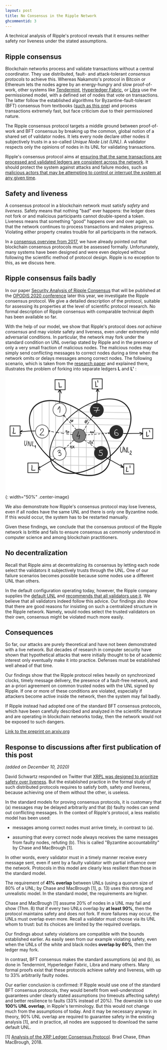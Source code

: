 ```yaml
---
layout: post
title: No Consensus in the Ripple Network
ghcommentid: 3
---
```


A technical analysis of Ripple's protocol reveals that it ensures neither safety nor liveness under the stated assumptions.

## Ripple consensus

Blockchain networks process and validate transactions without a central coordinator.  They use distributed, fault- and attack-tolerant *consensus protocols* to achieve this.  Whereas Nakamoto's protocol in Bitcoin or Ethereum lets the nodes agree by an energy-hungry and slow proof-of-work, other systems like [Tendermint](https://tendermint.com/), [Hyperledger Fabric](https://github.com/hyperledger/fabric), or [Libra](https://developers.libra.org/docs/the-libra-blockchain-paper) use the permissioned model, with a defined set of nodes that vote on transactions.  The latter follow the established algorithms for Byzantine-fault-tolerant (BFT) consensus from textbooks ([such as this one](https://www.distributedprogramming.net)) and process transactions extremely fast, but face criticism due to their permissioned nature.

The Ripple consensus protocol targets a middle ground between proof-of-work and BFT consensus by breaking up the common, global notion of a shared set of validator nodes.  It lets every node declare other nodes it subjectively trusts in a so-called *Unique Node List (UNL)*.  A validator respects only the opinions of nodes in its UNL for validating transactions.

Ripple's consensus protocol aims at [ensuring that the same transactions are processed and validated ledgers are consistent across the network](https://xrpl.org/consensus.html).  It should protect the system against attacks and failure modes, such as [malicious actors that may be attempting to control or interrupt the system at any given time](https://xrpl.org/consensus-protections.html).


## Safety and liveness

A consensus protocol in a blockchain network must satisfy *safety* and *liveness*.  Safety means that nothing "bad" ever happens: the ledger does not fork or and malicious participants cannot double-spend a token.  Liveness means that something "good" happens over and over again, so that the network continues to process transactions and makes progress.  Violating either property creates trouble for all participants in the network.

In a [consensus overview from 2017](https://doi.org/10.4230/LIPIcs.DISC.2017.1), we have already pointed out that blockchain consensus protocols must be assessed formally.  Unfortunately, many systems have been designed and were even deployed without following the scientific method of protocol design.  Ripple is no exception to this, as we discuss here.


## Ripple consensus fails badly

In our paper [Security Analysis of Ripple Consensus](https://arxiv.org/abs/2011.14816) that will be published at the [OPODIS 2020 conference](https://opodis2020.unistra.fr/) later this year, we investigate the Ripple consensus protocol.  We give a detailed description of the protocol, suitable for assessing its properties at the level of scientific protocol research.  No formal description of Ripple consensus with comparable technical depth has been available so far.

With the help of our model, we show that Ripple's protocol does *not achieve consensus* and may *violate* safety and liveness, even under extremely mild adversarial conditions. In particular, the network may fork under the standard condition on UNL overlap stated by Ripple and in the presence of only a very small fraction of malicious nodes.  The malicious nodes may simply send conflicting messages to correct nodes during a time when the network omits or delays messages among correct nodes.  The following scenario, which is taken from the [research paper](https://arxiv.org/abs/2011.14816) and explained there, illustrates the problem of forking into separate ledgers **L** and **L'** :

![Violation of safety in the Ripple network](/images/noconsensusripple-safety.png){: width="50%" .center-image}

We also demonstrate how Ripple's consensus protocol may lose liveness, even if all nodes have the same UNL and there is only one Byzantine node. If this would occur, the system has to be restarted manually.

Given these findings, we conclude that the consensus protocol of the Ripple network is brittle and fails to ensure consensus as commonly understood in computer science and among blockchain practitioners.


## No decentralization

Recall that Ripple aims at decentralizing its consensus by letting each node select the validators it subjectively trusts through the UNL. One of our failure scenarios becomes possible because some nodes use a different UNL than others.

In the default configuration operating today, however, the Ripple company supplies the [default UNL](https://vl.ripple.com/) and [recommends that all validators use it](https://xrpl.org/technical-faq.html).  We believe that all validators indeed follow this advice.  Our findings also show that there are good reasons for insisting on such a centralized structure in the Ripple network.  Namely, would nodes select the trusted validators on their own,  consensus might be violated much more easily.


## Consequences

So far, our attacks are purely theoretical and have not been demonstrated with a live network.  But decades of research in computer security have shown that hypothetical attacks that were initially thought to be of academic interest only eventually make it into practice. Defenses must be established well ahead of that time.

Our findings show that the Ripple protocol relies heavily on synchronized clocks, timely message delivery, the presence of a fault-free network, and an a-priori
agreement on common trusted nodes with the UNL signed by Ripple. If one or more of these conditions are violated, especially if attackers become active inside the network, then the system may fail badly.

If Ripple instead had adopted one of the standard BFT consensus protocols, which have been carefully described and analyzed in the scientific literature and are operating in blockchain networks today, then the network would not be exposed to such dangers.

[Link to the preprint on arxiv.org](https://arxiv.org/abs/2011.14816)


## Response to discussions after first publication of this post

_(added on December 10, 2020)_

David Schwartz responded on Twitter that [XRPL was designed to prioritize safety over liveness](https://twitter.com/JoelKatz/status/1334291062609698816). But the established practice in the formal study of such distributed protocols requires to satisfy both, safety *and* liveness, because achieving one of them without the other, is useless.

In the standard models for proving consensus protocols, it is customary that (a) messages may be delayed arbitrarily and that (b) faulty nodes can send out conflicting messages. In the context of Ripple's protocol, a less realistic model has been used:

* messages among correct nodes must arrive timely, in contrast to (a).

* assuming that every correct node always receives the same messages from faulty nodes, refuting (b). This is called "Byzantine accountability" by Chase and MacBrough [1].

In other words, every validator must in a timely manner receive every message sent, even if sent by a faulty validator with partial influence over the network. Protocols in this model are clearly less resilient than those in the standard model.

The requirement of **41% overlap** between UNLs (using a quorum size of 80% of a UNL; by Chase and MacBrough [1], p. 13) uses this strong and unrealistic model. In the standard model, the requirements are higher.

Chase and MacBrough [1] assume 20% of nodes in a UNL may fail and show (Thm. 8) that if every two UNLs overlap by **at least 90%**, then the protocol maintains safety and does not fork. If more failures may occur, the UNLs must overlap even more. Recall a validator must choose via its UNL whom to trust: but its choices are limited by the required overlaps.

Our findings about safety violations are compatible with the bounds established earlier. As easily seen from our example violating safety, even when the UNLs of the white and black nodes **overlap by 60%**, then the ledger may fork.

In contrast, BFT consensus makes the standard assumptions (a) and (b), as done in Tendermint, Hyperledger Fabric, Libra and many others. Many formal proofs exist that these protocols achieve safety and liveness, with up to 33% arbitrarily faulty nodes.

Our earlier conclusion is confirmed: If Ripple would use one of the standard BFT consensus protocols, they would benefit from well-understood guarantees under clearly stated assumptions (no timeouts affecting safety) and better resilience to faults (33% instead of 20%). The downside is to use **100% UNL overlap**, in Ripple's terminology. But this would not change much from the assumptions of today. And it may be necessary anyway: in theory, 90% UNL overlap are required to guarantee safety in the existing analysis [1], and in practice, all nodes are supposed to download the same default UNL.

[1] [Analysis of the XRP Ledger Consensus Protocol](https://arxiv.org/abs/1802.07242). Brad Chase, Ethan MacBrough, 2018.


